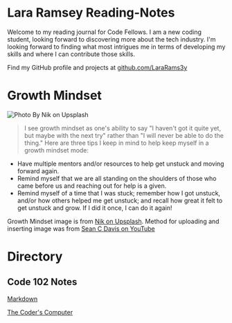 
# **Lara Ramsey Reading-Notes**
Welcome to my reading journal for Code Fellows. I am a new coding student, looking forward to discovering more about the tech industry. I'm looking forward to finding what most intrigues me in terms of developing my skills and where I can contribute those skills.

Find my GitHub profile and projects at [github.com/LaraRams3y](https://github.com/LaraRams3y)

# **Growth Mindset**
![Photo By Nik on Upsplash](https://user-images.githubusercontent.com/144070825/267103992-bd6158e3-d696-47c6-a74a-660d16907209.jpg)
>I see growth mindset as one's ability to say "I haven't got it quite yet, but maybe with the next try" rather than "I will never be able to do the thing." Here are three tips I keep in mind to help keep myself in a growth mindset mode:

- Have multiple mentors and/or resources to help get unstuck and moving forward again.
- Remind myself that we are all standing on the shoulders of those who came before us and reaching out for help is a given.
- Remind myself of a time that I was stuck; remember how I got unstuck, and/or how others helped me get unstuck; and recall how great it felt to get unstuck and grow. If I did it once, I can do it again!

Growth Mindset image is from [Nik on Upsplash](https://unsplash.com/@helloimnik). Method for uploading and inserting image was from [Sean C Davis on YouTube](https://youtu.be/Ljj1wGFJqPY?si=yJO_kHhJgaYyhSXh) 

# **Directory**
## Code 102 Notes

[Markdown](https://lararams3y.github.io/reading-notes/markdown)

[The Coder's Computer](https://lararams3y.github.io/reading-notes/coderscomputer)

